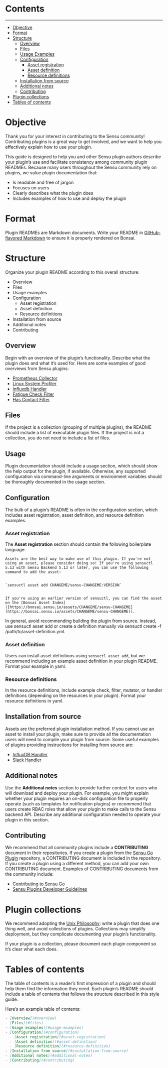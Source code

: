 # Contents
---
- [Objective](#objective)
- [Format](#format)
- [Structure](#structure)
    - [Overview](#overview)
    - [Files](#files)
    - [Usage Examples](#usage-examples)
    - [Configuration](#configuration)
        - [Asset registration](#asset-registration)
        - [Asset definition](#asset-definition)
        - [Resource definitions](#resource-definitions)
    - [Installation from source](#installation-from-source)
    - [Additional notes](#additional-nodes)
    - [Contributing](#contributing)
- [Plugin collections](#plugin-collections)
- [Tables of contents](#tables-of-contents)

# Objective

Thank you for your interest in contributing to the Sensu community! Contributing plugins is a great way to get involved, and we want to help you effectively explain  how to use your plugin.  

This guide is designed to help you and other Sensu plugin authors describe your plugin’s use and facilitate consistency among community plugin READMEs. Because many users throughout the Sensu community rely on plugins, we value plugin documentation that:

* Is readable and free of jargon
* Focuses on users
* Clearly describes what the plugin does
* Includes examples of how to use and deploy the plugin

# Format

Plugin READMEs are Markdown documents. Write your README in [GitHub-flavored Markdown](https://guides.github.com/features/mastering-markdown/) to ensure it is properly rendered on Bonsai. 

# Structure

Organize your plugin README according to this overall structure:

* Overview
* Files
* Usage examples
* Configuration
  * Asset registration
  * Asset definition
  * Resource definitions
* Installation from source
* Additional notes
* Contributing



## Overview

Begin with an overview of the plugin’s functionality. Describe what the plugin does and what it’s used for. Here are some examples of good overviews from Sensu plugins:

*   [Prometheus Collector](https://github.com/sensu/sensu-prometheus-collector#overview)
*   [Linux System Profiler](https://github.com/sensu/system-profile-linux#overview)
*   [Influxdb Handler](https://github.com/sensu/sensu-influxdb-handler#sensu-influxdb-handler)
*   [Fatigue Check Filter](https://github.com/nixwiz/sensu-go-fatigue-check-filter#sensu-go-fatigue-check-filter)
*   [Has Contact Filter](https://github.com/sensu/sensu-go-has-contact-filter#sensu-go-has-contact-filter)


## Files

If the project is a collection (grouping of multiple plugins), the README should include a list of executable plugin files. If the project is not a collection, you do not need to include a list of files.


## Usage

Plugin documentation should include a usage section, which should show the help output for the plugin, if available. Otherwise, any supported configuration via command-line arguments or environment variables should be thoroughly documented in the usage section.


## Configuration

The bulk of a plugin’s README is often in the configuration section, which includes asset registration, asset definition, and resource definition examples.


### Asset registration

The **Asset registration** section should contain the following boilerplate language:


    Assets are the best way to make use of this plugin. If you're not using an asset, please consider doing so! If you're using sensuctl 5.13 with Sensu Backend 5.13 or later, you can use the following command to add the asset: 


    `sensuctl asset add CHANGEME/sensu-CHANGEME:VERSION`


    If you're using an earlier version of sensuctl, you can find the asset on the [Bonsai Asset Index]([https://bonsai.sensu.io/assets/CHANGEME/sensu-CHANGEME](https://bonsai.sensu.io/assets/CHANGEME/sensu-CHANGEME)).

In general, avoid recommending building the plugin from source. Instead, use sensuctl asset add or create a definition manually via sensuctl create -f /path/to/asset-definition.yml.


### Asset definition

Users can install asset definitions using `sensuctl asset add`, but we recommend including an example asset definition in your plugin README. Format your example in yaml.


### Resource definitions

In the resource definitions, include example check, filter, mutator, or handler definitions (depending on the resources in your plugin). Format your resource definitions in yaml.


## Installation from source

Assets are the preferred plugin installation method. If you cannot use an asset to install your plugin, make sure to provide all the documentation users will need to compile your plugin from source. Some useful examples of plugins providing instructions for installing from source are:

*   [InfluxDB Handler](https://github.com/sensu/sensu-influxdb-handler#dependencies)
*   [Slack Handler](https://github.com/sensu/sensu-slack-handler#installing-from-source-and-contributing)

## Additional notes

Use the **Additional notes** section to provide further context for users who will download and deploy your plugin. For example, you might explain whether your plugin requires an on-disk configuration file to properly operate (such as templates for notification plugins) or recommend that users create RBAC roles that allow your plugin to make calls to the Sensu backend API. Describe any additional configuration needed to operate your plugin in this section.

## Contributing

We recommend that all community plugins include a **CONTRIBUTING** document in their repositories. If you create a plugin from the [Sensu Go Plugin](https://github.com/sensu/sensu-go-plugin) repository, a CONTRIBUTING document is included in the repository. If you create a plugin using a different method, you can add your own CONTRIBUTING document. Examples of CONTRIBUTING documents from the community include:

*   [Contributing to Sensu Go](https://github.com/sensu/sensu-go/blob/master/CONTRIBUTING.md)
*   [Sensu Plugins Developer Guidelines](http://sensu-plugins.io/docs/developer_guidelines.html)


# Plugin collections

We recommend adopting the [Unix Philosophy](https://homepage.cs.uri.edu/~thenry/resources/unix_art/ch01s06.html): write a plugin that does one thing well, and avoid collections of plugins. Collections may simplify deployment, but they complicate documenting your plugin’s functionality. 

If your plugin is a collection, please document each plugin component so it’s clear what each does. 

# Tables of contents

The table of contents is a reader’s first impression of a plugin and should help them find the information they need. Each plugin’s README should include a table of contents that follows the structure described in this style guide.

Here’s an example table of contents:

```markdown
- [Overview](#overview)
- [Files](#files)
- [Usage examples](#usage-examples)
- [Configuration](#configuration)
  - [Asset registration](#asset-registration)
  - [Asset definition](#asset-definition)
  - [Resource definition](#resource-definition)
- [Installation from source](#installation-from-source)
- [Additional notes](#additional-notes)
- [Contributing](#contributing)
```
